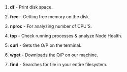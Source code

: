 1. **df** - Print disk space.

2. **free** - Getting free memory on the disk.

3. **nproc** - For analyzing number of CPU'S.

4. **top** - Check running processes & analyze Node Health.

5. **curl** <link> - Gets the O/P on the terminal.

6. **wget** <linK> - Downloads the O/P on our machine.

7. **find** - Searches for file in your entire filesystem.
